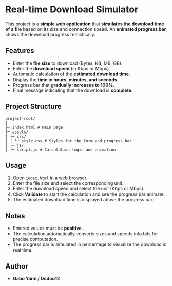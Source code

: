 # Real-time Download Simulator

This project is a **simple web application** that **simulates the download time of a file** based on its size and connection speed. An **animated progress bar** shows the download progress realistically.

## Features

- Enter the **file size** to download (Bytes, KB, MB, GB).
- Enter the **download speed** (in Kbps or Mbps).
- Automatic calculation of the **estimated download time**.
- Display the **time in hours, minutes, and seconds**.
- Progress bar that **gradually increases to 100%**.
- Final message indicating that the download is **complete**.

## Project Structure

```
project-root/
│
├─ index.html # Main page
├─ assets/
│ ├─ css/
│ │ └─ style.css # Styles for the form and progress bar
│ └─ js/
│ └─ script.js # Calculation logic and animation
```

## Usage

1. Open `index.html` in a web browser.
2. Enter the file size and select the corresponding unit.
3. Enter the download speed and select the unit (Kbps or Mbps).
4. Click **Validate** to start the calculation and see the progress bar animate.
5. The estimated download time is displayed above the progress bar.

## Notes

- Entered values must be **positive**.
- The calculation automatically converts sizes and speeds into bits for precise computation.
- The progress bar is simulated in percentage to visualize the download in real time.

## Author

- **Gabo Yann / Dodou12**
